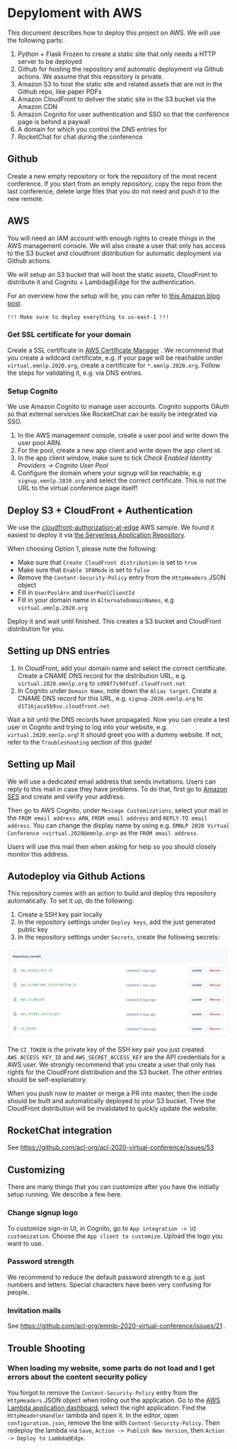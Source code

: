 # Depyloment with AWS

This document describes how to deploy this project on AWS. We will use the following parts:

1. Python + Flask Frozen to create a static site that only needs a HTTP server to be deployed
2. Github for hosting the repository and automatic deployment via Github actions. We assume that this repository is private.
3. Amazon S3 to host the static site and related assets that are not in the Github repo, like paper PDFs
4. Amazon CloudFront to deliver the static site in the S3 bucket via the Amazon CDN
5. Amazon Cognito for user authentication and SSO so that the conference page is behind a paywall
6. A domain for which you control the DNS entries for
7. RocketChat for chat during the conference

## Github

Create a new empty repository or fork the repository of the most recent conference. If you start from an empty repository,
copy the repo from the last conference, delete large files that you do not need and push it to the new remote. 

## AWS

You will need an IAM account with enough rights to create things in the AWS management console. We will also create a user
that only has access to the S3 bucket and cloudfront distribution for automatic deployment via Github actions.

We will setup an S3 bucket that will host the static assets, CloudFront to distribute it and Cognito + Lambda@Edge
for the authentication.

For an overview how the setup will be, you can refer to [this Amazon blog post](https://aws.amazon.com/de/blogs/networking-and-content-delivery/authorizationedge-using-cookies-protect-your-amazon-cloudfront-content-from-being-downloaded-by-unauthenticated-users/).

    !!! Make sure to deploy everything to us-east-1 !!! 
    
### Get SSL certificate for your domain

Create a SSL certificate in [AWS Certificate Manager](https://aws.amazon.com/de/certificate-manager/) . We recommend
that you create a wildcard certificate, e.g. if your page will be reachable under `virtual.emnlp.2020.org`,
create a certificate for `*.emnlp.2020.org`. Follow the steps for validating it, e.g. via DNS entries.

### Setup Cognito

We use Amazon Cognito to manage user accounts. Cognito supports OAuth so that external services like RocketChat
can be easily be integrated via SSO.

1. In the AWS management console, create a user pool and write down the user pool ARN. 
2. For the pool, create a new app client and write down the app client id.
3. In the app client window, make sure to tick *Check Enabled Identity Providers -> Cognito User Pool*
4. Configure the domain where your signup will be reachable, e.g `signup.emnlp.2020.org` and select the correct certificate.
   This is not the URL to the virtual conference page itself!

## Deploy S3 + CloudFront + Authentication

We use the [cloudfront-authorization-at-edge](https://github.com/aws-samples/cloudfront-authorization-at-edge) 
AWS sample. We found it easiest to deploy it via [the Serverless Application Repository](https://console.aws.amazon.com/lambda/home#/create/app?applicationId=arn:aws:serverlessrepo:us-east-1:520945424137:applications/cloudfront-authorization-at-edge).

When choosing Option 1, please note the following:

- Make sure that `Create CloudFront distribution` is set to `true`
- Make sure that `Enable SPAMode` is set to `false`
- Remove the `Content-Security-Policy` entry from the `HttpHeaders` JSON object
- Fill in `UserPoolArn` and `UserPoolClientId`
- Fill in your domain name in `AlternateDomainNames`, e.g `virtual.emnlp.2020.org`

Deploy it and wait until finished. This creates a S3 bucket and CloudFront distribution for you.

## Setting up DNS entries

1. In CloudFront, add your domain name and select the correct certificate. Create a CNAME DNS record for the
   distribution URL, e.g. `virtual.2020.emnlp.org` to `sd98f7s9dfsdf.cloudfront.net`
2. In Cognito under `Domain Name`, note down the `Alias target`. Create a CNAME DNS record for this
   URL, e.g. `signup.2020.emnlp.org` to `d1716jaco5b9so.cloudfront.net`
   
Wait a bit until the DNS records have propagated. Now you can create a test user in Cognito and trying to log 
into your website, e.g. `virtual.2020.emnlp.org`! It should greet you with a dummy website. If not, refer to the 
`Troubleshooting` section of this guide!

## Setting up Mail

We will use a dedicated email address that sends invitations. Users can reply to this mail in case they have problems.
To do that, first go to [Amazon SES](https://console.aws.amazon.com/ses) and create and verify your address.

Then go to AWS Cognito, under `Message Customizations`, select your mail in the `FROM email address ARN`, `FROM email address`
and `REPLY-TO email address`. You can change the display name by using e.g. `EMNLP 2020 Virtual Conference <virtual.2020@emnlp.org>`
as the `FROM email address`.

Users will use this mail then when asking for help so you should closely monitor this address. 

## Autodeploy via Github Actions

This repository comes with an action to build and deploy this repository automatically. To set it up, do the following:

1. Create a SSH key pair locally
2. In the repository settings under `Deploy keys`, add the just generated public key
3. In the repository settings under `Secrets`, create the following secrets:

<p align="center">
  <img src="img/github_secrets.png">
</p>

The `CI_TOKEN` is the private key of the SSH key pair you just created. `AWS_ACCESS_KEY_ID` and `AWS_SECRET_ACCESS_KEY`
are the API credentials for a AWS user. We strongly recommend that you create a user that only has rights for the CloudFront
distribution and the S3 bucket. The other entries should be self-explanatory. 

When you push now to master or merge a PR into master, then the code should be built and automatically deployed to your
S3 bucket. Thne the CloudFront distribution will be invalidated to quickly update the website.

## RocketChat integration

See https://github.com/acl-org/acl-2020-virtual-conference/issues/53

## Customizing

There are many things that you can customize after you have the initially setup running. We describe a few here.

### Change signup logo   

To customize sign-in UI, in Cognito, go to `App integration -> UI customization`. Choose the `App client to customize`.
Upload the logo you want to use.
   
### Password strength

We recommend to reduce the default password strength to e.g. just numbers and letters. Special characters have been
very confusing for people. 

### Invitation mails

See https://github.com/acl-org/emnlp-2020-virtual-conference/issues/21 . 

## Trouble Shooting

### When loading my website, some parts do not load and I get errors about the content security policy

You forgot to remove the `Content-Security-Policy` entry from the `HttpHeaders` JSON object when rolling out the
application. Go to the [AWS Lambda application dashboard](https://console.aws.amazon.com/lambda/home?region=us-east-1#/applications),
select the right application. Find the `HttpHeadersHandler` lambda and open it. In the editor, open `configuration.json`,
remove the line with `Content-Security-Policy`. Then redeploy the lambda via `Save`, `Action -> Publish New Version`, then
`Action -> Deploy to Lambda@Edge`.



